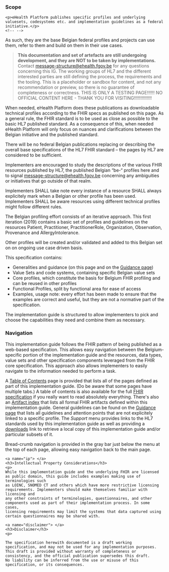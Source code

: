 <div xmlns="http://www.w3.org/1999/xhtml" xmlns:xsi="http://www.w3.org/2001/XMLSchema-instance" xsi:schemaLocation="http://hl7.org/fhir ../../src-generated/schemas/fhir-single.xsd" >
  <a name="scope"> </a>
  <h3>Scope</h3>
	
	<p>eHealth Platform publishes specific profiles and underlying valuesets, codesystems etc. and implementation guidelines as a federal initiative.</p>
	<!-- -->
<p>As such, they are the base Belgian federal profiles and projects can use them, refer to them and build on them in their use cases.</p>

<blockquote class="stu-note">
  <a name="dstu"></a>
<strong>This documentation and set of artefacts are still undergoing development, and they are NOT to be taken by implementations.</strong>
Contact <a href="mailto:message-structure@ehealth.fgov.be">message-structure@ehealth.fgov.be</a> for any questions concerning this IG.
The working groups of HL7 and the different interested parties are still defining the process, the requirements and the tooling. This is a placeholder or sandbox for content, and not any recommendation or preview, so there is no guarantee of completeness or correctness.
 THIS IS ONLY A TESTING PAGE!!!!!! NO OFFICIAL CONTENT HERE - THANK YOU FOR VISITING!!!!!!!!!!!!!!
</blockquote>
<p>
When needed, eHealth Platform does these publications as downloadable technical profiles according to the FHIR specs as published on this page. 
As a general rule, the FHIR standard is to be used as close as possible to the basic HL7 published standard. 
As a consequence of this, when needed eHealth Platform will only focus on nuances and clarifications 
between the Belgian initiative and the published standard.</p>

  <p>There will be no federal Belgian publications replacing or describing the overall
base specifications of the HL7 FHIR standard – the pages by HL7 are considered to be sufficient.</p>


<p>Implementers are encouraged to study the descriptions of the various
FHIR resources published by HL7, the published Belgian “be-“ profiles here and to
signal <a href="mailto:message-structure@ehealth.fgov.be">message-structure@ehealth.fgov.be</a>
concerning any ambiguities or initiatives that go outside of that realm. </p>

<p>Implementers SHALL take note every instance of a resource SHALL always
explicitely mark when a Belgian or other profile has been used. Implementers SHALL
be aware resources using different technical profiles might follow different
rules.</p>


<p>The Belgian profiling effort consists of an iterative approach. This
first iteration (2019) contains a basic set of profiles and guidelines on the resources
Patient, Practitioner, PractitionerRole, Organization, Observation, Provenance
and AllergyIntolerance.</p>

<p>Other profiles will be created and/or validated and added to this Belgian
set on on ongoing use case driven basis. </p>
	


This specification contains: 
	<ul>
    <!--<li>Logical Models (in a future iteration), which describe describing several data sets and elements used in Belgian systems</li>-->
<li>Generalities and guidance (on this page and on the <a href="guidance.html">Guidance page</a>)</li>    
    <li>Value Sets and code systems, containing specific Belgian value sets</li>
    <li>Core profiles, which constitute the basis for Belgium FHIR profiling and can be reused in other profiles </li>
    <li>Functional Profiles, split by functional area for ease of access</li>
	<li>Examples, usage note: every effort has been made to ensure that the examples are correct and useful, but they are not a normative part of the specification.</li>
	</ul>
	<!--
	<ul>
    <li><a href="http://fhir.ivlab.ilabt.imec.be/be-fhir/artifacts.html#communication">Care coordination and Communication</a>, </li>
    <li><a href="http://fhir.ivlab.ilabt.imec.be/be-fhir/artifacts.html#communication">Patient conditions</a></li>
	</ul>
    <li>Required <a href="http://fhir.ivlab.ilabt.imec.be/be-fhir/artifacts.html#logical-models">Capability Statements</a> for systems to implement</li>
	</ul>
	-->
	<p>
    The implementation guide is structured to allow implementers to pick and choose the capabilities they need and combine them as necessary.
	</p>
	<a name="toc"> </a>
	<h3>Navigation</h3>
	<p>
    This implementation guide follows the FHIR pattern of being published as a web-based specification.  This
    allows easy navigation between the Belgium-specific portion of the implementation guide and the resources,
    data types, value sets and other specification components leveraged from the FHIR core specification.  This
    approach also allows implementers to easily navigate to the information needed to perform a task.
  </p>
	<p>
    A <a href="toc.html">Table of Contents</a> page is provided that lists all of the pages defined as part of this implementation guide.  (Do be aware 
    that some pages have multiple tabs.)  A table of contents is also available for the full <a href="{{site.data.fhir.path}}toc.html">FHIR specification</a> 
    if you really want to read absolutely everything.  There's also an <a href="artifacts.html">Artifact index</a> that lists all formal FHIR artifacts 
    defined within this implementation guide. General guidelines can be found on the <a href="guidance.html">Guidance page</a> that lists all guidelines and attention points that are not explicitely linked to a specific profile. The <i>Support</i> menu provides links to the HL7 standards used by this implementation guide as well as
    providing a <a href="downloads.html">downloads</a> link to retrieve a local copy of this implementation guide and/or particular subsets of it.
  </p>
	<p>
    Bread-crumb navigation is provided in the gray bar just below the menu at the top of each page, allowing
    easy navigation back to the main page.
  </p>

  



	<a name="ip"> </a>
	<h3>Intellectual Property Considerations</h3>
	<p>
    While this implementation guide and the underlying FHIR are licensed as public domain, this guide includes examples making use of terminologies such 
    as LOINC, SNOMED CT and others which have more restrictive licensing requirements. Implementers should make themselves familiar with licensing and 
    any other constraints of terminologies, questionnaires, and other components used as part of their implementation process. In some cases, 
    licensing requirements may limit the systems that data captured using certain questionnaires may be shared with.
  </p>

	<a name="disclaimer"> </a>
	<h3>Disclaimer</h3>
	<p>
  
    The specification herewith documented is a draft working specification, and may not be used for any implementation purposes. 
    This draft is provided without warranty of completeness or consistency, and the official publication supersedes this draft.
    No liability can be inferred from the use or misuse of this specification, or its consequences.
  </p>
  
</div>